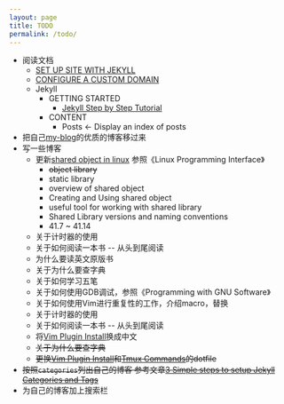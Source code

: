```yaml
---
layout: page
title: TODO
permalink: /todo/
---
```


- 阅读文档
    - [SET UP SITE WITH JEKYLL](https://docs.github.com/en/pages/setting-up-a-github-pages-site-with-jekyll/about-github-pages-and-jekyll)
    - [CONFIGURE A CUSTOM DOMAIN](https://docs.github.com/en/pages/configuring-a-custom-domain-for-your-github-pages-site/about-custom-domains-and-github-pages)
    - Jekyll
        - GETTING STARTED
            - [Jekyll Step by Step Tutorial](https://jekyllrb.com/docs/step-by-step/01-setup/)
        - CONTENT
            - Posts   <- Display an index of posts
- 把自己[my-blog](https://github.com/guo-sj/my-blog)的优质的博客移过来
- 写一些博客
    - 更新[shared object in linux](https://guo-sj.github.io/linux/2021/10/07/shared-object-in-linux.html) 参照《Linux Programming Interface》
        - ~~object library~~
        - static library
        - overview of shared object
        - Creating and Using shared object
        - useful tool for working with shared library
        - Shared Library versions and naming conventions
        - 41.7 ~ 41.14
    - 关于计时器的使用
    - 关于如何阅读一本书 -- 从头到尾阅读
    - 为什么要读英文原版书
    - 关于为什么要查字典
    - 关于如何学习五笔
    - 关于如何使用GDB调试，参照《Programming with GNU Software》
    - 关于如何使用Vim进行重复性的工作，介绍macro，替换
    - 关于计时器的使用
    - 关于如何阅读一本书 -- 从头到尾阅读
    - 将[Vim Plugin Install](https://guo-sj.github.io/vim/2021/10/27/vim-plugin-install.html)换成中文
    - ~~关于为什么要查字典~~
    - ~~更换[Vim Plugin Install](https://guo-sj.github.io/vim/2021/10/27/vim-plugin-install.html)和[Tmux Commands](https://guo-sj.github.io/tmux/2021/10/19/tmux-commands.html)的dotfile~~
- ~~按照`categories`列出自己的博客 参考文章[3 Simple steps to setup Jekyll Categories and Tags](https://blog.webjeda.com/jekyll-categories/)~~
- 为自己的博客加上搜索栏
